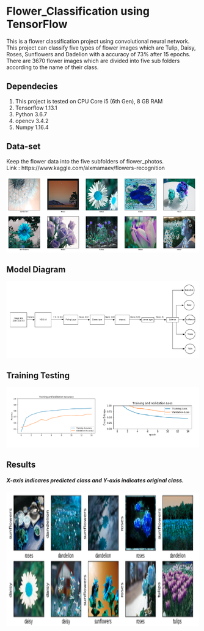 # Flower_Classification using TensorFlow
This is a flower classification project using convolutional neural network. This project can classify five types of flower images which are Tulip, Daisy, Roses, Sunflowers and Dadelion with a accuracy of 73% after 15 epochs. There are 3670 flower images which are divided into five sub folders according to the name of their class. 

## Dependecies
1. This project is tested on CPU Core i5 (6th Gen), 8 GB RAM
2. Tensorflow 1.13.1
3. Python 3.6.7
4. opencv 3.4.2
5. Numpy 1.16.4
## Data-set
<p>Keep the flower data into the five subfolders of flower_photos.<br/> Link : https://www.kaggle.com/alxmamaev/flowers-recognition </p>
<img src="Images/train.png">

## Model Diagram
<img src="Images/diagram.png">

## Training Testing
<img src="Images/traingTesting.png">

## Results
<p><h5> X-axis indicares predicted class and Y-axis indicates original class. </h5> </p>
<img src="Images/test_img.png" width="1050" height="350">






